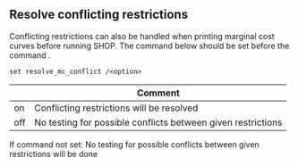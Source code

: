## Resolve conflicting restrictions
Conflicting restrictions can also be handled when printing marginal cost curves before running SHOP. The command below should be set before the command [](print_mc_curves).
```
set resolve_mc_conflict /<option>
```

|<option>|Comment|
|---|---|
|on|Conflicting restrictions will be resolved|
|off|No testing for possible conflicts between given restrictions|

If command not set: No testing for possible conflicts between given restrictions will be done